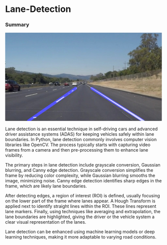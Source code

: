 <h1>
  Lane-Detection
</h1>
<h3>
  Summary 
</h3>
<img src = "lanedetection.png">
<p>
  
Lane detection is an essential technique in self-driving cars and advanced driver assistance systems (ADAS) for keeping vehicles safely within lane boundaries. In Python, lane detection commonly involves computer vision libraries like OpenCV. The process typically starts with capturing video frames from a camera and then pre-processing them to enhance lane visibility.

The primary steps in lane detection include grayscale conversion, Gaussian blurring, and Canny edge detection. Grayscale conversion simplifies the frame by reducing color complexity, while Gaussian blurring smooths the image, minimizing noise. Canny edge detection identifies sharp edges in the frame, which are likely lane boundaries.

After detecting edges, a region of interest (ROI) is defined, usually focusing on the lower part of the frame where lanes appear. A Hough Transform is applied next to identify straight lines within the ROI. These lines represent lane markers. Finally, using techniques like averaging and extrapolation, the lane boundaries are highlighted, giving the driver or the vehicle system a clear visual representation of the lanes.

Lane detection can be enhanced using machine learning models or deep learning techniques, making it more adaptable to varying road conditions.
</p>
